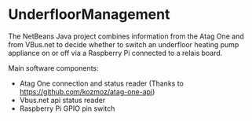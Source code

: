# UnderfloorManagement

The NetBeans Java project combines information from the Atag One and from VBus.net to decide whether to switch an underfloor heating pump appliance on or off via a Raspberry Pi connected to a relais board. 

Main software components:
- Atag One connection and status reader (Thanks to https://github.com/kozmoz/atag-one-api)
- Vbus.net api status reader
- Raspberry Pi GPIO pin switch

